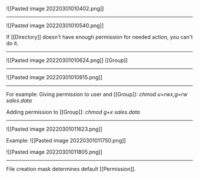![[Pasted image 20220301010402.png]]

--------------------------------------------
![[Pasted image 20220301010540.png]]

If [[Directory]] doesn't have enough permission for needed action, you can't do it.


--------------------------------------------------

![[Pasted image 20220301010624.png]]
[[Group]]

--------------------------------------

![[Pasted image 20220301010915.png]]

------------------------------

For example:
Giving permission to user and [[Group]]:
*chmod u=rwx,g=rw sales.data*

Adding permission to [[Group]]:
*chmod g+x sales.data*

-----------------------------------------

![[Pasted image 20220301011623.png]]

Example:
![[Pasted image 20220301011750.png]]

![[Pasted image 20220301011805.png]]

----------------------------------

File creation mask determines default [[Permission]].